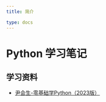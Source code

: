 ```yaml
---
title: 简介

type: docs
---
```


# Python 学习笔记

## 学习资料

+ [尹会生-零基础学Python（2023版）](https://www.youtube.com/watch?v=Cp8COc1b1z8&list=PLtlSrYhs_2fQJo7gIZH55_EOWIewimzUe&ab_channel=%E5%BF%AB%E8%B6%A3%E5%AD%B8%E7%BF%92)


